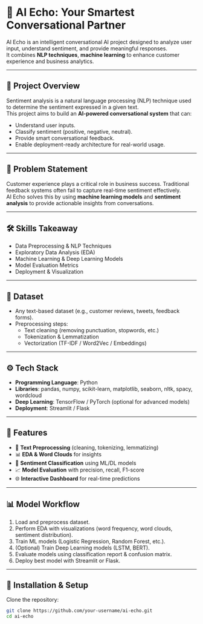 # 🤖 AI Echo: Your Smartest Conversational Partner

AI Echo is an intelligent conversational AI project designed to analyze user input, understand sentiment, and provide meaningful responses.  
It combines **NLP techniques**, **machine learning** to enhance customer experience and business analytics.  

---

## 📌 Project Overview
Sentiment analysis is a natural language processing (NLP) technique used to determine the sentiment expressed in a given text.  
This project aims to build an **AI-powered conversational system** that can:
- Understand user inputs.
- Classify sentiment (positive, negative, neutral).
- Provide smart conversational feedback.
- Enable deployment-ready architecture for real-world usage.

---

## 🎯 Problem Statement
Customer experience plays a critical role in business success. Traditional feedback systems often fail to capture real-time sentiment effectively.  
AI Echo solves this by using **machine learning models** and **sentiment analysis** to provide actionable insights from conversations.

---

## 🛠️ Skills Takeaway
- Data Preprocessing & NLP Techniques  
- Exploratory Data Analysis (EDA)  
- Machine Learning & Deep Learning Models  
- Model Evaluation Metrics  
- Deployment & Visualization  

---

## 📂 Dataset
- Any text-based dataset (e.g., customer reviews, tweets, feedback forms).  
- Preprocessing steps:
  - Text cleaning (removing punctuation, stopwords, etc.)
  - Tokenization & Lemmatization
  - Vectorization (TF-IDF / Word2Vec / Embeddings)

---

## ⚙️ Tech Stack
- **Programming Language**: Python  
- **Libraries**: pandas, numpy, scikit-learn, matplotlib, seaborn, nltk, spacy, wordcloud  
- **Deep Learning**: TensorFlow / PyTorch (optional for advanced models)  
- **Deployment**: Streamlit / Flask  

---

## 🚀 Features
- 🧹 **Text Preprocessing** (cleaning, tokenizing, lemmatizing)  
- 📊 **EDA & Word Clouds** for insights  
- 🤖 **Sentiment Classification** using ML/DL models  
- 📈 **Model Evaluation** with precision, recall, F1-score  
- 🌐 **Interactive Dashboard** for real-time predictions  

---

## 📊 Model Workflow
1. Load and preprocess dataset.  
2. Perform EDA with visualizations (word frequency, word clouds, sentiment distribution).  
3. Train ML models (Logistic Regression, Random Forest, etc.).  
4. (Optional) Train Deep Learning models (LSTM, BERT).  
5. Evaluate models using classification report & confusion matrix.  
6. Deploy best model with Streamlit or Flask.  

---

## 📌 Installation & Setup
Clone the repository:
```bash
git clone https://github.com/your-username/ai-echo.git
cd ai-echo
